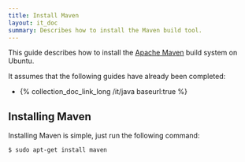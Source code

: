 ```yaml
---
title: Install Maven
layout: it_doc
summary: Describes how to install the Maven build tool.
---
```


This guide describes how to install the [Apache Maven](http://maven.apache.org/) build system on Ubuntu.

It assumes that the following guides have already been completed:

* {% collection_doc_link_long /it/java baseurl:true %}


## Installing Maven

Installing Maven is simple, just run the following command:

    $ sudo apt-get install maven


